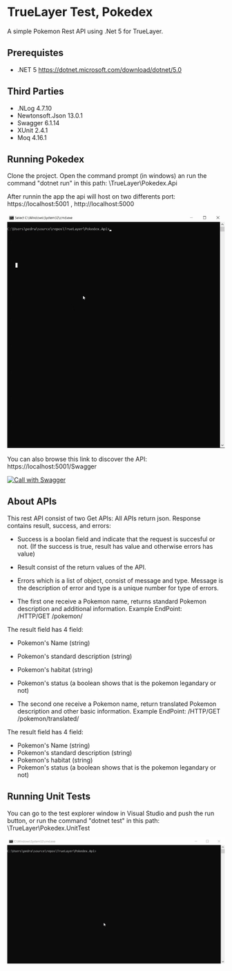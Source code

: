 # TrueLayer Test, Pokedex
A simple Pokemon Rest API using .Net 5 for TrueLayer.

## Prerequistes
- .NET 5 https://dotnet.microsoft.com/download/dotnet/5.0

## Third Parties
- .NLog 4.7.10
- Newtonsoft.Json 13.0.1
- Swagger 6.1.14
- XUnit 2.4.1
- Moq 4.16.1

## Running Pokedex
Clone the project. Open the command prompt (in windows) an run the command "dotnet run" in this path: \TrueLayer\Pokedex.Api

After runnin the app the api will host on two differents port:
https://localhost:5001 ,
http://localhost:5000

  [![Run API](./Image/Build.gif)]()

You can also browse this link to discover the API: https://localhost:5001/Swagger

 [![Call with Swagger](./Image/Swagger.gif)]()

## About APIs
This rest API consist of two Get APIs:
All APIs return json. Response contains result, success, and errors:
- Success is a boolan field and indicate that the request is succesful or not. (If the success is true, result has value and otherwise errors has value)
- Result consist of the return values of the API.
- Errors which is a list of object, consist of message and type. Message is the description of error and type is a unique number for type of errors.

- The first one receive a Pokemon name, returns standard Pokemon description and additional information.
   Example EndPoint:    
  /HTTP/GET  /pokemon/<pokemon name>
  
The result field has 4 field:
  - Pokemon's Name  (string)
  - Pokemon's standard description  (string)
  - Pokemon's habitat  (string)
  - Pokemon's status  (a boolean shows that is the pokemon legandary or not)

- The second one receive a Pokemon name, return translated Pokemon description and other basic information.
   Example EndPoint:
   /HTTP/GET  /pokemon/translated/<pokemon name>
   
 The result field has 4 field:
  - Pokemon's Name  (string)
  - Pokemon's standard description  (string)
  - Pokemon's habitat  (string)
  - Pokemon's status  (a boolean shows that is the pokemon legandary or not)
   
## Running Unit Tests
 You can go to the test explorer window in Visual Studio and push the run button, or run the command "dotnet test" in this path: \TrueLayer\Pokedex.UnitTest
   
   [![Run Unit Tests](./Image/Test.gif)]()
   
